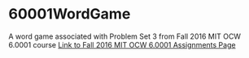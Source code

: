 # 60001WordGame
A word game associated with Problem Set 3 from Fall 2016 MIT OCW 6.0001 course [Link to Fall 2016 MIT OCW 6.0001 Assignments Page](https://ocw.mit.edu/courses/electrical-engineering-and-computer-science/6-0001-introduction-to-computer-science-and-programming-in-python-fall-2016/assignments/)
